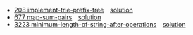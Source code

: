 
* [208 implement-trie-prefix-tree](https://leetcode.com/problems/implement-trie-prefix-tree/description/)&emsp;[solution](208.cpp)
* [677 map-sum-pairs](https://leetcode.com/problems/map-sum-pairs/description/)&emsp;[solution](677.cpp)
* [3223 minimum-length-of-string-after-operations](https://leetcode.com/problems/minimum-length-of-string-after-operations/description/)&emsp;[solution](3223.cpp)

